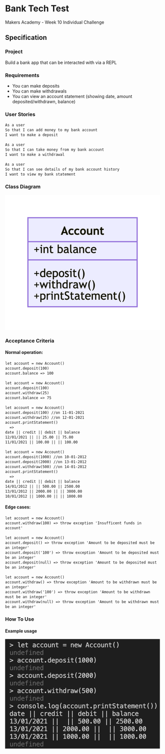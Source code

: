 # Bank Tech Test

Makers Academy - Week 10 Individual Challenge

## Specification

### Project

Build a bank app that can be interacted with via a REPL

### Requirements

- You can make deposits
- You can make withdrawals
- You can view an account statement (showing date, amount deposited/withdrawn, balance)

### User Stories

```
As a user
So that I can add money to my bank account
I want to make a deposit

As a user
So that I can take money from my bank account
I want to make a withdrawal

As a user
So that I can see details of my bank account history
I want to view my bank statement
```

### Class Diagram

![Class diagram](images/class-diagram.png)

### Acceptance Criteria

#### Normal operation:

```
let account = new Account()
account.deposit(100)
account.balance => 100

let account = new Account()
account.deposit(100)
account.withdraw(25)
account.balance => 75

let account = new Account()
account.deposit(100) //on 11-01-2021
account.withdraw(25) //on 12-01-2021
account.printStatement()
  =>
date || credit || debit || balance
12/01/2021 || || 25.00 || 75.00
11/01/2021 || 100.00 || || 100.00

let account = new Account()
account.deposit(1000) //on 10-01-2012
account.deposit(2000) //on 13-01-2012
account.withdraw(500) //on 14-01-2012
account.printStatement()
  =>
date || credit || debit || balance
14/01/2012 || || 500.00 || 2500.00
13/01/2012 || 2000.00 || || 3000.00
10/01/2012 || 1000.00 || || 1000.00
```

#### Edge cases:

```
let account = new Account()
account.withdraw(100) => throw exception 'Insufficent funds in account'

let account = new Account()
account.deposit() => throw exception 'Amount to be deposited must be an integer'
account.deposit('100') => throw exception 'Amount to be deposited must be an integer'
account.deposit(null) => throw exception 'Amount to be deposited must be an integer'

let account = new Account()
account.withdraw() => throw exception 'Amount to be withdrawn must be an integer'
account.withdraw('100') => throw exception 'Amount to be withdrawn must be an integer'
account.withdraw(null) => throw exception 'Amount to be withdrawn must be an integer'
```

### How To Use

#### Example usage

![Example usage](images/example-usage.png)
